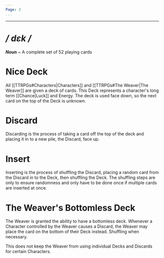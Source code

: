 ```yaml
---
Page: 2
...
```

---
# */ dɛk /*
***Noun*** ~ A complete set of 52 playing cards
# Nice Deck
All [[TTRPGs#Characters|Characters]] and [[TTRPGs#The Weaver|The Weaver]] are given a deck of cards. This Deck represents a character's long term [[Chance|Luck]] and Energy. The deck is used face down, so the next card on the top of the Deck is unknown.
# Discard
Discarding is the process of taking a card off the top of the deck and placing it in to a new pile, the Discard, face up.
# Insert
Inserting is the process of shuffling the Discard, placing a random card from the Discard in to the Deck, then shuffling the Deck. The shuffling steps are only to ensure randomness and only have to be done once if multiple cards are inserted at once.
# The Weaver's Bottomless Deck
The Weaver is granted the ability to have a bottomless deck. Whenever a Character controlled by the Weaver causes a Discard, the Weaver may place the card on the bottom of their Deck instead. Shuffling when necessary.

This does not keep the Weaver from using individual Decks and Discards for certain Characters.